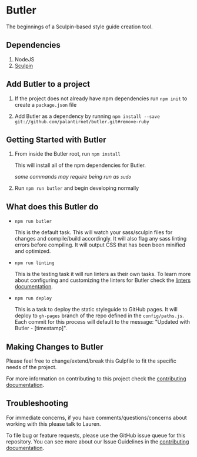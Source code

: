 # Butler
The beginnings of a Sculpin-based style guide creation tool. 

## Dependencies
1. NodeJS 
1. [Sculpin](https://sculpin.io/getstarted/)

## Add Butler to a project
1.   If the project does not already have npm dependencies run `npm init` to create a `package.json` file

1.   Add Butler as a dependency by running `npm install --save git://github.com/palantirnet/butler.git#remove-ruby`

## Getting Started with Butler
1.  From inside the Butler root, run `npm install`
    
    This will install all of the npm dependencies for Butler.
    
    _some commands may require being run as `sudo`_

1.  Run `npm run butler` and begin developing normally

## What does this Butler do
*  `npm run butler` 
    
    This is the default task. This will watch your sass/sculpin files for changes and compile/build accordingly. It will also flag any sass linting errors before compiling. It will output CSS that has been been minified and optimized. 

*  `npm run linting`

    This is the testing task it will run linters as their own tasks. To learn more about configuring and customizing the linters for Butler check the [linters documentation](/docs/LINTERS.md).

*   `npm run deploy`

    This is a task to deploy the static styleguide to GitHub pages. It will deploy to `gh-pages` branch of the repo defined in the `config/paths.js`. Each commit for this process will default to the message: "Updated with Butler - [timestamp]". 

## Making Changes to Butler
Please feel free to change/extend/break this Gulpfile to fit the specific needs of the project.

For more information on contributing to this project check the [contributing documentation](/docs/CONTRIBUTING.md).

## Troubleshooting
For immediate concerns, if you have comments/questions/concerns about working with this please talk to Lauren.

To file bug or feature requests, please use the GitHub issue queue for this repository. You can see more about our Issue Guidelines in the [contributing documentation](/docs/CONTRIBUTING.md).
